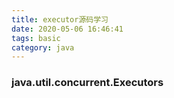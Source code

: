 ```yaml
---
title: executor源码学习
date: 2020-05-06 16:46:41
tags: basic
category: java
---
```


### java.util.concurrent.Executors


